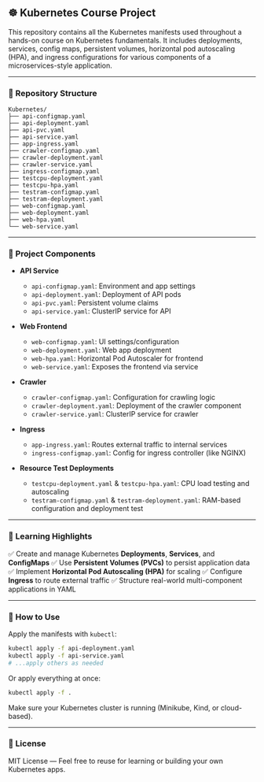## ☸️ Kubernetes Course Project

This repository contains all the Kubernetes manifests used throughout a hands-on course on Kubernetes fundamentals. It includes deployments, services, config maps, persistent volumes, horizontal pod autoscaling (HPA), and ingress configurations for various components of a microservices-style application.

---

### 📁 Repository Structure

```
Kubernetes/
├── api-configmap.yaml
├── api-deployment.yaml
├── api-pvc.yaml
├── api-service.yaml
├── app-ingress.yaml
├── crawler-configmap.yaml
├── crawler-deployment.yaml
├── crawler-service.yaml
├── ingress-configmap.yaml
├── testcpu-deployment.yaml
├── testcpu-hpa.yaml
├── testram-configmap.yaml
├── testram-deployment.yaml
├── web-configmap.yaml
├── web-deployment.yaml
├── web-hpa.yaml
└── web-service.yaml
```

---

### 🧱 Project Components

* **API Service**

  * `api-configmap.yaml`: Environment and app settings
  * `api-deployment.yaml`: Deployment of API pods
  * `api-pvc.yaml`: Persistent volume claims
  * `api-service.yaml`: ClusterIP service for API

* **Web Frontend**

  * `web-configmap.yaml`: UI settings/configuration
  * `web-deployment.yaml`: Web app deployment
  * `web-hpa.yaml`: Horizontal Pod Autoscaler for frontend
  * `web-service.yaml`: Exposes the frontend via service

* **Crawler**

  * `crawler-configmap.yaml`: Configuration for crawling logic
  * `crawler-deployment.yaml`: Deployment of the crawler component
  * `crawler-service.yaml`: ClusterIP service for crawler

* **Ingress**

  * `app-ingress.yaml`: Routes external traffic to internal services
  * `ingress-configmap.yaml`: Config for ingress controller (like NGINX)

* **Resource Test Deployments**

  * `testcpu-deployment.yaml` & `testcpu-hpa.yaml`: CPU load testing and autoscaling
  * `testram-configmap.yaml` & `testram-deployment.yaml`: RAM-based configuration and deployment test

---

### 🎯 Learning Highlights

✅ Create and manage Kubernetes **Deployments**, **Services**, and **ConfigMaps**
✅ Use **Persistent Volumes (PVCs)** to persist application data
✅ Implement **Horizontal Pod Autoscaling (HPA)** for scaling
✅ Configure **Ingress** to route external traffic
✅ Structure real-world multi-component applications in YAML

---

### 🚀 How to Use

Apply the manifests with `kubectl`:

```bash
kubectl apply -f api-deployment.yaml
kubectl apply -f api-service.yaml
# ...apply others as needed
```

Or apply everything at once:

```bash
kubectl apply -f .
```

Make sure your Kubernetes cluster is running (Minikube, Kind, or cloud-based).

---

### 📄 License

MIT License — Feel free to reuse for learning or building your own Kubernetes apps.
